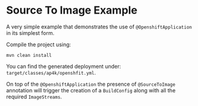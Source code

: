 # Source To Image Example 

A very simple example that demonstrates the use of `@OpenshiftApplication` in its simplest form.

Compile the project using:

    mvn clean install
    
You can find the generated deployment under: `target/classes/ap4k/openshfit.yml`.

On top of the `@OpenshiftApplication` the presence of `@SourceToImage` annotation will trigger the creation of a `BuildConfig` along with all the required `ImageStreams`.
